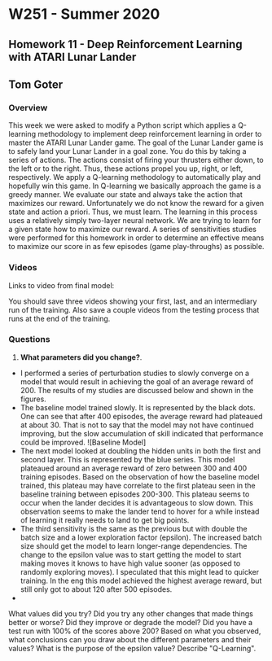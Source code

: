 # W251 - Summer 2020
## Homework 11 - Deep Reinforcement Learning with ATARI Lunar Lander
## Tom Goter

### Overview
This week we were asked to modify a Python script which applies a Q-learning methodology to implement deep reinforcement learning in order to master the ATARI Lunar Lander game. The goal of the Lunar Lander game is to safely land your Lunar Lander in a goal zone. You do this by taking a series of actions. The actions consist of firing your thrusters either down, to the left or to the right. Thus, these actions propel you up, right, or left, respectively. We apply a Q-learning methodology to automatically play and hopefully win this game. In Q-learning we basically approach the game is a greedy manner. We evaluate our state and always take the action that maximizes our reward. Unfortunately we do not know the reward for a given state and action a priori. Thus, we must learn. The learning in this process uses a relatively simply two-layer neural network. We are trying to learn for a given state how to maximize our reward. A series of sensitivities studies were performed for this homework in order to determine an effective means to maximize our score in as few episodes (game play-throughs) as possible.

### Videos
Links to video from final model: 

You should save three videos showing your first, last, and an intermediary run of the training. Also save a couple videos from the testing process that runs at the end of the training.


### Questions
1. **What parameters did you change?**. 
- I performed a series of perturbation studies to slowly converge on a model that would result in achieving the goal of an average reward of 200. The results of my studies are discussed below and shown in the figures.
- The baseline model trained slowly. It is represented by the black dots. One can see that after 400 episodes, the average reward had plateaued at about 30. That is not to say that the model may not have continued improving, but the slow accumulation of skill indicated that performance could be improved.
![Baseline Model]
- The next model looked at doubling the hidden units in both the first and second layer. This is represented by the blue series. This model plateaued around an average reward of zero between 300 and 400 training episodes. Based on the observation of how the baseline model trained, this plateau may have correlate to the first plateau seen in the baseline training between episodes 200-300. This plateau seems to occur when the lander decides it is advantageous to slow down. This observation seems to make the lander tend to hover for a while instead of learning it really needs to land to get big points.
- The third sensitivity is the same as the previous but with double the batch size and a lower exploration factor (epsilon). The increased batch size should get the model to learn longer-range dependencies. The change to the epsilon value was to start getting the model to start making moves it knows to have high value sooner (as opposed to randomly exploring moves). I speculated that this might lead to quicker training. In the eng this model achieved the highest average reward, but still only got to about 120 after 500 episodes.
- 


What values did you try?
Did you try any other changes that made things better or worse?
Did they improve or degrade the model? Did you have a test run with 100% of the scores above 200?
Based on what you observed, what conclusions can you draw about the different parameters and their values?
What is the purpose of the epsilon value?
Describe "Q-Learning".

